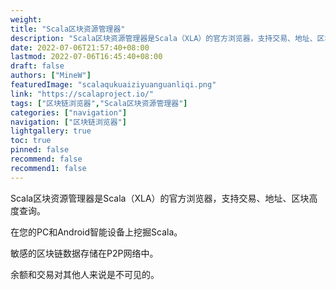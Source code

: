 ```yaml
---
weight: 
title: "Scala区块资源管理器"
description: "Scala区块资源管理器是Scala（XLA）的官方浏览器，支持交易、地址、区块高度查询"
date: 2022-07-06T21:57:40+08:00
lastmod: 2022-07-06T16:45:40+08:00
draft: false
authors: ["MineW"]
featuredImage: "scalaqukuaiziyuanguanliqi.png"
link: "https://scalaproject.io/"
tags: ["区块链浏览器","Scala区块资源管理器"]
categories: ["navigation"]
navigation: ["区块链浏览器"]
lightgallery: true
toc: true
pinned: false
recommend: false
recommend1: false
---
```


Scala区块资源管理器是Scala（XLA）的官方浏览器，支持交易、地址、区块高度查询。

在您的PC和Android智能设备上挖掘Scala。

敏感的区块链数据存储在P2P网络中。

余额和交易对其他人来说是不可见的。
